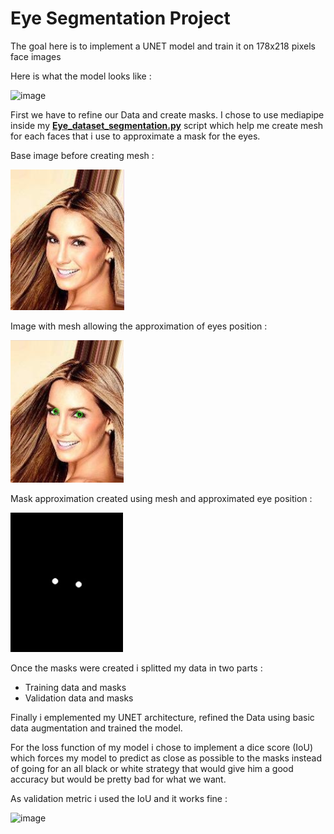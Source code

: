 # Eye Segmentation Project

The goal here is to implement a UNET model and train it on 178x218 pixels face images

Here is what the model looks like :

![image](https://github.com/Shifoue/Portfolio/assets/69169567/8eb8587b-0d9d-498c-9255-be0b518b7f7e)

First we have to refine our Data and create masks. I chose to use mediapipe inside my **[Eye_dataset_segmentation.py](https://github.com/Shifoue/Portfolio/blob/main/Eye_Segmentation_Project/Eye_dataset_segmentation.py)** script which help me create mesh for each faces that i use to approximate a mask for the eyes.

Base image before creating mesh :

![image](head1_nomask.PNG "Base image before creating mesh")

Image with mesh allowing the approximation of eyes position :

![image](head1_nomask_mediapipe.PNG)

Mask approximation created using mesh and approximated eye position :

![image](Head1_mask.PNG)

Once the masks were created i splitted my data in two parts :
  - Training data and masks
  - Validation data and masks

Finally i emplemented my UNET architecture, refined the Data using basic data augmentation and trained the model.

For the loss function of my model i chose to implement a dice score (IoU) which forces my model to predict as close as possible to the masks instead of going for an all black or white strategy that would give him a good accuracy but would be pretty bad for what we want.

As validation metric i used the IoU and it works fine :

![image](https://github.com/Shifoue/Portfolio/assets/69169567/67614430-a71b-46a7-b3ad-2127fe637bfc)
